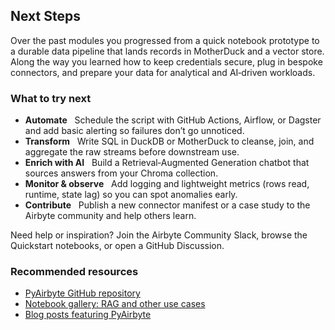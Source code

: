 ## Next Steps

Over the past modules you progressed from a quick notebook prototype to a durable data pipeline that lands records in MotherDuck and a vector store. Along the way you learned how to keep credentials secure, plug in bespoke connectors, and prepare your data for analytical and AI‑driven workloads.

### What to try next

- **Automate**   Schedule the script with GitHub Actions, Airflow, or Dagster and add basic alerting so failures don’t go unnoticed.
- **Transform**   Write SQL in DuckDB or MotherDuck to cleanse, join, and aggregate the raw streams before downstream use.
- **Enrich with AI**   Build a Retrieval‑Augmented Generation chatbot that sources answers from your Chroma collection.
- **Monitor & observe**   Add logging and lightweight metrics (rows read, runtime, state lag) so you can spot anomalies early.
- **Contribute**   Publish a new connector manifest or a case study to the Airbyte community and help others learn.

Need help or inspiration? Join the Airbyte Community Slack, browse the Quickstart notebooks, or open a GitHub Discussion.

### Recommended resources

- <a href="https://airbyte.com/pyairbyte" target="_blank">PyAirbyte GitHub repository</a>
- <a href="https://github.com/airbytehq/quickstarts/tree/main/pyairbyte_notebooks" target="_blank">Notebook gallery: RAG and other use cases</a>
- <a href="https://airbyte.com/search?query=pyairbyte" target="_blank">Blog posts featuring PyAirbyte</a>

